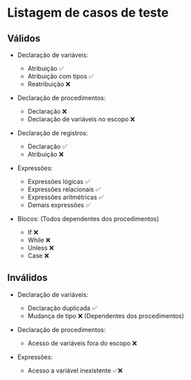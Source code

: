 # Listagem de casos de teste

## Válidos

- Declaração de variáveis:
    - Atribuição :white_check_mark:
    - Atribuição com tipos :white_check_mark:
    - Reatribuição :x:


- Declaração de procedimentos:
    - Declaração :x:
    - Declaração de variáveis no escopo :x:

- Declaração de registros:
    - Declaração :white_check_mark:
    - Atribuição :x:

- Expressões:
    - Expressões lógicas :white_check_mark:
    - Expressões relacionais :white_check_mark:
    - Expressões aritmétricas :white_check_mark:
    - Demais expressões :white_check_mark:

- Blocos: (Todos dependentes dos procedimentos)
    - If :x:
    - While :x:
    - Unless :x:
    - Case :x:

## Inválidos

- Declaração de variáveis:
    - Declaração duplicada :white_check_mark:
    - Mudança de tipo :x: (Dependentes dos procedimentos)

- Declaração de procedimentos:
    - Acesso de variáveis fora do escopo :x:

- Expressões:
    - Acesso a variável inexistente :white_check_mark::x: